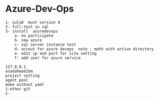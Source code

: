 # Azure-Dev-Ops

    1- zulu8  must version 8
    2- full-text in sql
    3- install  azuredevops
        a- no participate
        b- new azure
        c- sql server instance test
        d- accout for azure devops  note : math with active directory
        e- edit ip and port for site setting
        f- add user for azure service
        
    127.0.0.1
    asadahmadibm
    project setting
    agent pool
    make without yaml
    1-other git
    2- 

